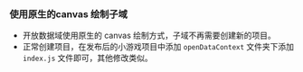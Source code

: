 ### 使用原生的canvas 绘制子域
 * 开放数据域使用原生的 canvas 绘制方式，子域不再需要创建新的项目。
 * 正常创建项目，在发布后的小游戏项目中添加 `openDataContext` 文件夹下添加 `index.js` 文件即可，其他修改类似。